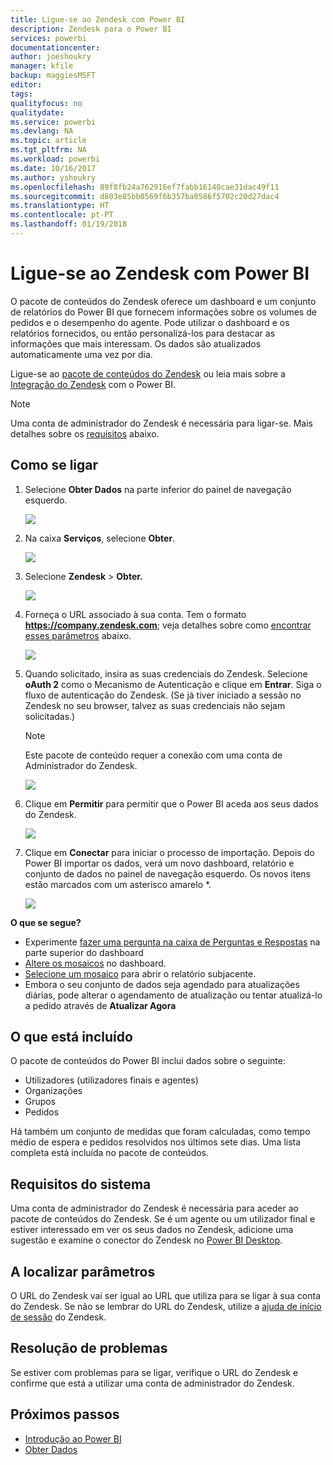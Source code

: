 ```yaml
---
title: Ligue-se ao Zendesk com Power BI
description: Zendesk para o Power BI
services: powerbi
documentationcenter: 
author: joeshoukry
manager: kfile
backup: maggiesMSFT
editor: 
tags: 
qualityfocus: no
qualitydate: 
ms.service: powerbi
ms.devlang: NA
ms.topic: article
ms.tgt_pltfrm: NA
ms.workload: powerbi
ms.date: 10/16/2017
ms.author: yshoukry
ms.openlocfilehash: 89f8fb24a762916ef7fabb16140cae31dac49f11
ms.sourcegitcommit: d803e85bb0569f6b357ba0586f5702c20d27dac4
ms.translationtype: HT
ms.contentlocale: pt-PT
ms.lasthandoff: 01/19/2018
---
```

# <a name="connect-to-zendesk-with-power-bi"></a>Ligue-se ao Zendesk com Power BI
O pacote de conteúdos do Zendesk oferece um dashboard e um conjunto de relatórios do Power BI que fornecem informações sobre os volumes de pedidos e o desempenho do agente. Pode utilizar o dashboard e os relatórios fornecidos, ou então personalizá-los para destacar as informações que mais interessam.  Os dados são atualizados automaticamente uma vez por dia. 

Ligue-se ao [pacote de conteúdos do Zendesk](https://app.powerbi.com/getdata/services/zendesk) ou leia mais sobre a [Integração do Zendesk](https://powerbi.microsoft.com/integrations/zendesk) com o Power BI.

>[!NOTE]
>Uma conta de administrador do Zendesk é necessária para ligar-se. Mais detalhes sobre os [requisitos](#Requirements) abaixo.

## <a name="how-to-connect"></a>Como se ligar
1. Selecione **Obter Dados** na parte inferior do painel de navegação esquerdo.
   
   ![](media/service-connect-to-zendesk/pbi_getdata.png)
2. Na caixa **Serviços**, selecione **Obter**.
   
   ![](media/service-connect-to-zendesk/pbi_getservices.png) 
3. Selecione **Zendesk** \> **Obter.**
   
   ![](media/service-connect-to-zendesk/zendesk.png)
4. Forneça o URL associado à sua conta. Tem o formato **https://company.zendesk.com**; veja detalhes sobre como [encontrar esses parâmetros](#FindingParams) abaixo.
   
   ![](media/service-connect-to-zendesk/pbi_zendeskconnect.png)
5. Quando solicitado, insira as suas credenciais do Zendesk.  Selecione **oAuth 2** como o Mecanismo de Autenticação e clique em **Entrar**. Siga o fluxo de autenticação do Zendesk. (Se já tiver iniciado a sessão no Zendesk no seu browser, talvez as suas credenciais não sejam solicitadas.)
   
   > [!NOTE]
   > Este pacote de conteúdo requer a conexão com uma conta de Administrador do Zendesk. 
   > 
   > 
   
   ![](media/service-connect-to-zendesk/pbi_zendesksignin.png)
6. Clique em **Permitir** para permitir que o Power BI aceda aos seus dados do Zendesk.
   
   ![](media/service-connect-to-zendesk/zendesk2.jpg)
7. Clique em **Conectar** para iniciar o processo de importação. Depois do Power BI importar os dados, verá um novo dashboard, relatório e conjunto de dados no painel de navegação esquerdo. Os novos itens estão marcados com um asterisco amarelo \*.
   
   ![](media/service-connect-to-zendesk/pbi_zendeskdash.png)

**O que se segue?**

* Experimente [fazer uma pergunta na caixa de Perguntas e Respostas](power-bi-q-and-a.md) na parte superior do dashboard
* [Altere os mosaicos](service-dashboard-edit-tile.md) no dashboard.
* [Selecione um mosaico](service-dashboard-tiles.md) para abrir o relatório subjacente.
* Embora o seu conjunto de dados seja agendado para atualizações diárias, pode alterar o agendamento de atualização ou tentar atualizá-lo a pedido através de **Atualizar Agora**

## <a name="whats-included"></a>O que está incluído
O pacote de conteúdos do Power BI inclui dados sobre o seguinte:  

* Utilizadores (utilizadores finais e agentes)  
* Organizações  
* Grupos  
* Pedidos  

Há também um conjunto de medidas que foram calculadas, como tempo médio de espera e pedidos resolvidos nos últimos sete dias. Uma lista completa está incluída no pacote de conteúdos.

<a name="Requirements"></a>

## <a name="system-requirements"></a>Requisitos do sistema
Uma conta de administrador do Zendesk é necessária para aceder ao pacote de conteúdos do Zendesk. Se é um agente ou um utilizador final e estiver interessado em ver os seus dados no Zendesk, adicione uma sugestão e examine o conector do Zendesk no [Power BI Desktop](desktop-connect-to-data.md).

<a name="FindingParams"></a>

## <a name="finding-parameters"></a>A localizar parâmetros
O URL do Zendesk vai ser igual ao URL que utiliza para se ligar à sua conta do Zendesk. Se não se lembrar do URL do Zendesk, utilize a [ajuda de início de sessão](https://www.zendesk.com/login/) do Zendesk.

## <a name="troubleshooting"></a>Resolução de problemas
Se estiver com problemas para se ligar, verifique o URL do Zendesk e confirme que está a utilizar uma conta de administrador do Zendesk.

## <a name="next-steps"></a>Próximos passos
* [Introdução ao Power BI](service-get-started.md)
* [Obter Dados](service-get-data.md)

